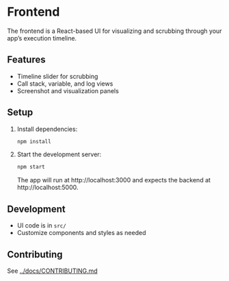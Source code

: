 # Frontend

The frontend is a React-based UI for visualizing and scrubbing through your app’s execution timeline.

## Features
- Timeline slider for scrubbing
- Call stack, variable, and log views
- Screenshot and visualization panels

## Setup
1. Install dependencies:
   ```sh
   npm install
   ```
2. Start the development server:
   ```sh
   npm start
   ```
   The app will run at http://localhost:3000 and expects the backend at http://localhost:5000.

## Development
- UI code is in `src/`
- Customize components and styles as needed

## Contributing
See [../docs/CONTRIBUTING.md](../docs/CONTRIBUTING.md) 